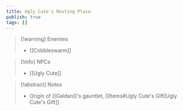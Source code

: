```yaml
---
title: Ugly Cute's Resting Place
publish: true
tags: []
---
```

> [!warning] Enemies
> - [[Cobbleswarm]]

> [!info] NPCs
> - [[Ugly Cute]]

> [!abstract] Notes
> - Origin of [[Galdan]]'s gauntlet, [[Items#Ugly Cute's Gift|Ugly Cute's Gift]]
